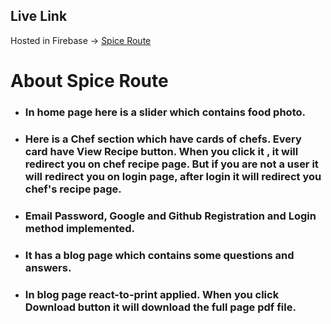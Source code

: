 ## Live Link
Hosted in Firebase -> [Spice Route](https://spice-route-af900.web.app/)

# About Spice Route 
* ### In home page here is a slider which contains food photo.

* ### Here is a Chef section which have cards of chefs. Every card have View Recipe button. When you click it , it will redirect you on chef recipe page. But if you are not a user it will redirect you on login page, after login it will redirect you chef's recipe page.

* ### Email Password, Google and Github Registration and Login method implemented.

* ### It has a blog page which contains some questions and answers. 

* ###  In blog page react-to-print applied. When you click Download button it will download the full page pdf file. 

